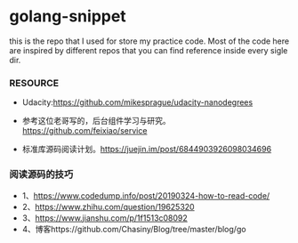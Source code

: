 # golang-snippet
this is the repo that I used for store my practice code. 
Most of the code here are inspired by different repos that you can find reference inside every sigle dir.

### RESOURCE
- Udacity:https://github.com/mikesprague/udacity-nanodegrees

- 参考这位老哥写的，后台组件学习与研究。 https://github.com/feixiao/service

- 标准库源码阅读计划。https://juejin.im/post/6844903926098034696

### 阅读源码的技巧
- 1、https://www.codedump.info/post/20190324-how-to-read-code/
- 2、https://www.zhihu.com/question/19625320 
- 3、https://www.jianshu.com/p/1f1513c08092
- 4、博客https://github.com/Chasiny/Blog/tree/master/blog/go

